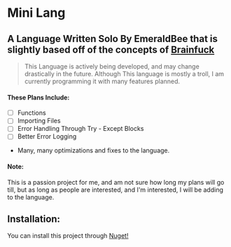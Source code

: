 # Mini Lang

## A Language Written Solo By EmeraldBee that is slightly based off of the concepts of [Brainfuck](https://www.google.com/url?sa=t&rct=j&q=&esrc=s&source=web&cd=&cad=rja&uact=8&ved=2ahUKEwiizIrFlaf7AhVxM0QIHe6wCSkQFnoECA4QAQ&url=https%3A%2F%2Fen.wikipedia.org%2Fwiki%2FBrainfuck&usg=AOvVaw2bY6NBxdi5kr77KdCA6uvC)
> This Language is actively being developed, and may change drastically in the future.
> Although This language is mostly a troll, I am currently programming it with many features planned.

#### These Plans Include:
- [ ] Functions
- [ ] Importing Files
- [ ] Error Handling Through Try - Except Blocks
- [ ] Better Error Logging
- Many, many optimizations and fixes to the language.

#### Note:
This is a passion project for me, and am not sure how long my plans will go till, but as long as people are interested,
and I'm interested, I will be adding to the language.

## Installation:
You can install this project through [Nuget!](https://www.nuget.org/packages/MiniLang/)